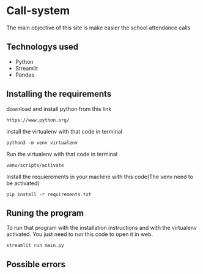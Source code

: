 # Call-system
The main objective of this site is make easier the school attendance calls

## Technologys used
- Python
- Streamlit
- Pandas
## Installing the requirements
download and install python from this link

    https://www.python.org/

install the virtualenv with that code in terminal

    python3 -m venv virtualenv

Run the virtualenv with that code in terminal

    venv/scripts/activate

Install the requierements in your machine with this code(The venv need to be activated)

    pip install -r requirements.txt

## Runing the program
To run that program with the installation instructions and with the virtualenv activated. You just need to run this code to open it in web.

    streamlit run main.py

## Possible errors

